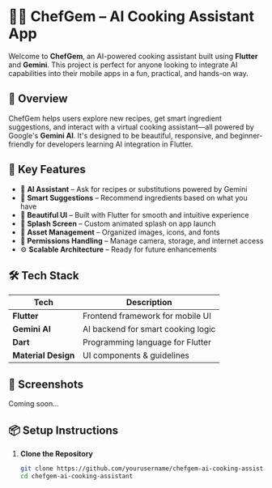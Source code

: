# 👨‍🍳 ChefGem – AI Cooking Assistant App

Welcome to **ChefGem**, an AI-powered cooking assistant built using **Flutter** and **Gemini**. This project is perfect for anyone looking to integrate AI capabilities into their mobile apps in a fun, practical, and hands-on way.

## 🚀 Overview

ChefGem helps users explore new recipes, get smart ingredient suggestions, and interact with a virtual cooking assistant—all powered by Google's **Gemini AI**. It's designed to be beautiful, responsive, and beginner-friendly for developers learning AI integration in Flutter.

## 🧠 Key Features

- 🤖 **AI Assistant** – Ask for recipes or substitutions powered by Gemini
- 🧾 **Smart Suggestions** – Recommend ingredients based on what you have
- 🎨 **Beautiful UI** – Built with Flutter for smooth and intuitive experience
- 🧰 **Splash Screen** – Custom animated splash on app launch
- 📂 **Asset Management** – Organized images, icons, and fonts
- 🔐 **Permissions Handling** – Manage camera, storage, and internet access
- ⚙️ **Scalable Architecture** – Ready for future enhancements

## 🛠️ Tech Stack

| Tech        | Description                          |
|-------------|--------------------------------------|
| **Flutter** | Frontend framework for mobile UI     |
| **Gemini AI** | AI backend for smart cooking logic |
| **Dart**    | Programming language for Flutter     |
| **Material Design** | UI components & guidelines    |

## 📱 Screenshots

Coming soon...

## 📦 Setup Instructions

1. **Clone the Repository**
   ```bash
   git clone https://github.com/yourusername/chefgem-ai-cooking-assistant.git
   cd chefgem-ai-cooking-assistant

